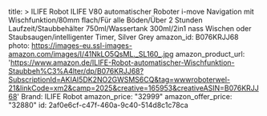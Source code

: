 title: >
  ILIFE Robot ILIFE V80 automatischer Roboter i-move Navigation mit Wischfunktion/80mm flach/Für alle
  Böden/Über 2 Stunden Laufzeit/Staubbehälter 750ml/Wassertank 300ml/2in1 nass Wischen oder
  Staubsaugen/intelligenter Timer, Silver Grey
amazon_id: B076KRJJ68
photo: https://images-eu.ssl-images-amazon.com/images/I/41NkLO5QsML._SL160_.jpg
amazon_product_url: 'https://www.amazon.de/ILIFE-Robot-automatischer-Wischfunktion-Staubbeh%C3%A4lter/dp/B076KRJJ68?SubscriptionId=AKIAI5DK2NO2GWSMS6CQ&tag=wwwroboterwel-21&linkCode=xm2&camp=2025&creative=165953&creativeASIN=B076KRJJ68'
Brand: ILIFE Robot
amazon_price: "32999"
amazon_offer_price: "32880"
id: 2af0e6cf-c47f-460a-9c40-514d8c1c78ca
